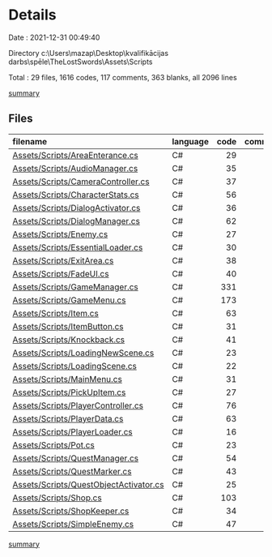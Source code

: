 # Details

Date : 2021-12-31 00:49:40

Directory c:\Users\mazap\Desktop\kvalifikācijas darbs\spēle\TheLostSwords\Assets\Scripts

Total : 29 files,  1616 codes, 117 comments, 363 blanks, all 2096 lines

[summary](results.md)

## Files
| filename | language | code | comment | blank | total |
| :--- | :--- | ---: | ---: | ---: | ---: |
| [Assets/Scripts/AreaEnterance.cs](/Assets/Scripts/AreaEnterance.cs) | C# | 29 | 3 | 6 | 38 |
| [Assets/Scripts/AudioManager.cs](/Assets/Scripts/AudioManager.cs) | C# | 35 | 2 | 10 | 47 |
| [Assets/Scripts/CameraController.cs](/Assets/Scripts/CameraController.cs) | C# | 37 | 5 | 12 | 54 |
| [Assets/Scripts/CharacterStats.cs](/Assets/Scripts/CharacterStats.cs) | C# | 56 | 7 | 11 | 74 |
| [Assets/Scripts/DialogActivator.cs](/Assets/Scripts/DialogActivator.cs) | C# | 36 | 2 | 7 | 45 |
| [Assets/Scripts/DialogManager.cs](/Assets/Scripts/DialogManager.cs) | C# | 62 | 3 | 17 | 82 |
| [Assets/Scripts/Enemy.cs](/Assets/Scripts/Enemy.cs) | C# | 27 | 0 | 6 | 33 |
| [Assets/Scripts/EssentialLoader.cs](/Assets/Scripts/EssentialLoader.cs) | C# | 30 | 2 | 8 | 40 |
| [Assets/Scripts/ExitArea.cs](/Assets/Scripts/ExitArea.cs) | C# | 38 | 4 | 13 | 55 |
| [Assets/Scripts/FadeUI.cs](/Assets/Scripts/FadeUI.cs) | C# | 40 | 2 | 8 | 50 |
| [Assets/Scripts/GameManager.cs](/Assets/Scripts/GameManager.cs) | C# | 331 | 5 | 47 | 383 |
| [Assets/Scripts/GameMenu.cs](/Assets/Scripts/GameMenu.cs) | C# | 173 | 12 | 37 | 222 |
| [Assets/Scripts/Item.cs](/Assets/Scripts/Item.cs) | C# | 63 | 3 | 14 | 80 |
| [Assets/Scripts/ItemButton.cs](/Assets/Scripts/ItemButton.cs) | C# | 31 | 2 | 8 | 41 |
| [Assets/Scripts/Knockback.cs](/Assets/Scripts/Knockback.cs) | C# | 41 | 2 | 7 | 50 |
| [Assets/Scripts/LoadingNewScene.cs](/Assets/Scripts/LoadingNewScene.cs) | C# | 23 | 2 | 6 | 31 |
| [Assets/Scripts/LoadingScene.cs](/Assets/Scripts/LoadingScene.cs) | C# | 22 | 2 | 5 | 29 |
| [Assets/Scripts/MainMenu.cs](/Assets/Scripts/MainMenu.cs) | C# | 31 | 2 | 8 | 41 |
| [Assets/Scripts/PickUpItem.cs](/Assets/Scripts/PickUpItem.cs) | C# | 27 | 2 | 7 | 36 |
| [Assets/Scripts/PlayerController.cs](/Assets/Scripts/PlayerController.cs) | C# | 76 | 4 | 18 | 98 |
| [Assets/Scripts/PlayerData.cs](/Assets/Scripts/PlayerData.cs) | C# | 63 | 12 | 22 | 97 |
| [Assets/Scripts/PlayerLoader.cs](/Assets/Scripts/PlayerLoader.cs) | C# | 16 | 2 | 4 | 22 |
| [Assets/Scripts/Pot.cs](/Assets/Scripts/Pot.cs) | C# | 23 | 2 | 6 | 31 |
| [Assets/Scripts/QuestManager.cs](/Assets/Scripts/QuestManager.cs) | C# | 54 | 18 | 12 | 84 |
| [Assets/Scripts/QuestMarker.cs](/Assets/Scripts/QuestMarker.cs) | C# | 43 | 2 | 10 | 55 |
| [Assets/Scripts/QuestObjectActivator.cs](/Assets/Scripts/QuestObjectActivator.cs) | C# | 25 | 2 | 8 | 35 |
| [Assets/Scripts/Shop.cs](/Assets/Scripts/Shop.cs) | C# | 103 | 5 | 27 | 135 |
| [Assets/Scripts/ShopKeeper.cs](/Assets/Scripts/ShopKeeper.cs) | C# | 34 | 6 | 9 | 49 |
| [Assets/Scripts/SimpleEnemy.cs](/Assets/Scripts/SimpleEnemy.cs) | C# | 47 | 2 | 10 | 59 |

[summary](results.md)